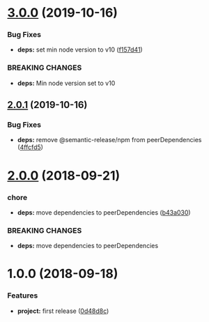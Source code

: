 # [3.0.0](https://github.com/eclass/semantic-release-npm-github-config/compare/v2.0.1...v3.0.0) (2019-10-16)


### Bug Fixes

* **deps:** set min node version to v10 ([f157d41](https://github.com/eclass/semantic-release-npm-github-config/commit/f157d41))


### BREAKING CHANGES

* **deps:** Min node version set to v10

## [2.0.1](https://github.com/lgaticaq/npm-github-config/compare/v2.0.0...v2.0.1) (2019-10-16)


### Bug Fixes

* **deps:** remove @semantic-release/npm from peerDependencies ([4ffcfd5](https://github.com/lgaticaq/npm-github-config/commit/4ffcfd5))

# [2.0.0](https://github.com/lgaticaq/npm-github-config/compare/v1.0.0...v2.0.0) (2018-09-21)


### chore

* **deps:** move dependencies to peerDependencies ([b43a030](https://github.com/lgaticaq/npm-github-config/commit/b43a030))


### BREAKING CHANGES

* **deps:** move dependencies to peerDependencies

# 1.0.0 (2018-09-18)


### Features

* **project:** first release ([0d48d8c](https://github.com/lgaticaq/npm-github-config/commit/0d48d8c))
